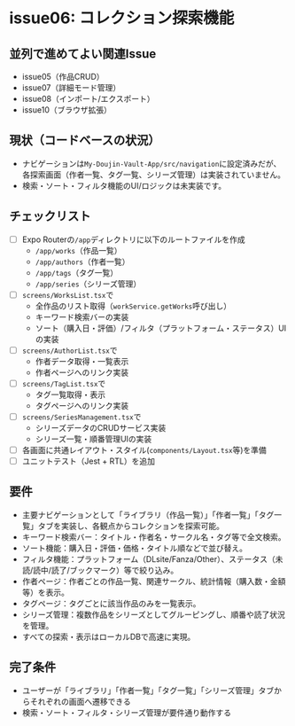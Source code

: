 # issue06: コレクション探索機能

## 並列で進めてよい関連Issue
- issue05（作品CRUD）
- issue07（詳細モード管理）
- issue08（インポート/エクスポート）
- issue10（ブラウザ拡張）

## 現状（コードベースの状況）
- ナビゲーションは`My-Doujin-Vault-App/src/navigation`に設定済みだが、各探索画面（作者一覧、タグ一覧、シリーズ管理）は実装されていません。
- 検索・ソート・フィルタ機能のUI/ロジックは未実装です。

## チェックリスト
- [ ] Expo Routerの`/app`ディレクトリに以下のルートファイルを作成
  - `/app/works`（作品一覧）
  - `/app/authors`（作者一覧）
  - `/app/tags`（タグ一覧）
  - `/app/series`（シリーズ管理）
- [ ] `screens/WorksList.tsx`で
  - 全作品のリスト取得（`workService.getWorks`呼び出し）
  - キーワード検索バーの実装
  - ソート（購入日・評価）/フィルタ（プラットフォーム・ステータス）UIの実装
- [ ] `screens/AuthorList.tsx`で
  - 作者データ取得・一覧表示
  - 作者ページへのリンク実装
- [ ] `screens/TagList.tsx`で
  - タグ一覧取得・表示
  - タグページへのリンク実装
- [ ] `screens/SeriesManagement.tsx`で
  - シリーズデータのCRUDサービス実装
  - シリーズ一覧・順番管理UIの実装
- [ ] 各画面に共通レイアウト・スタイル(`components/Layout.tsx`等)を準備
- [ ] ユニットテスト（Jest + RTL）を追加

## 要件
- 主要ナビゲーションとして「ライブラリ（作品一覧）」「作者一覧」「タグ一覧」タブを実装し、各観点からコレクションを探索可能。
- キーワード検索バー：タイトル・作者名・サークル名・タグ等で全文検索。
- ソート機能：購入日・評価・価格・タイトル順などで並び替え。
- フィルタ機能：プラットフォーム（DLsite/Fanza/Other）、ステータス（未読/読中/読了/ブックマーク）等で絞り込み。
- 作者ページ：作者ごとの作品一覧、関連サークル、統計情報（購入数・金額等）を表示。
- タグページ：タグごとに該当作品のみを一覧表示。
- シリーズ管理：複数作品をシリーズとしてグルーピングし、順番や読了状況を管理。
- すべての探索・表示はローカルDBで高速に実現。

## 完了条件
- ユーザーが「ライブラリ」「作者一覧」「タグ一覧」「シリーズ管理」タブからそれぞれの画面へ遷移できる
- 検索・ソート・フィルタ・シリーズ管理が要件通り動作する
